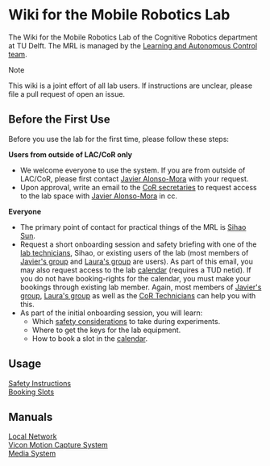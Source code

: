 # Wiki for the Mobile Robotics Lab
The Wiki for the Mobile Robotics Lab of the Cognitive Robotics department at TU Delft. The MRL is managed by the [Learning and Autonomous Control team](https://www.tudelft.nl/me/over/afdelingen/cognitive-robotics-cor/research/learning-and-autonomous-control).

> [!note]
> This wiki is a joint effort of all lab users. If instructions are unclear, please file a pull request of open an issue.

## Before the First Use

Before you use the lab for the first time, please follow these steps:

**Users from outside of LAC/CoR only**
- We welcome everyone to use the system. If you are from outside of LAC/CoR, please first contact [Javier Alonso-Mora](mailto:J.AlonsoMora@tudelft.nl) with your request.
- Upon approval, write an email to the [CoR secretaries](mailto:Secretariaat-cor-me@tudelft.nl) to request access to the lab space with [Javier Alonso-Mora](mailto://J.AlonsoMora@tudelft.nl) in cc.

**Everyone**
- The primary point of contact for practical things of the MRL is [Sihao Sun](https://www.tudelft.nl/staff/s.sun-2/).
- Request a short onboarding session and safety briefing with one of the [lab technicians](https://www.tudelft.nl/en/me/about/departments/cognitive-robotics-cor/people/technical-support), Sihao, or existing users of the lab (most members of [Javier's group](https://autonomousrobots.nl/people/) and [Laura's group](https://r2clab.com/?page_id=286#group-phd-id) are users).
As part of this email, you may also request access to the lab [calendar](./calendar.md) (requires a TUD netid).
If you do not have booking-rights for the calendar, you must make your bookings through existing lab member.  Again, most members of [Javier's group](https://autonomousrobots.nl/people/), [Laura's group](https://r2clab.com/?page_id=286#group-phd-id) as well as the [CoR Technicians](https://www.tudelft.nl/en/me/about/departments/cognitive-robotics-cor/people/technical-support) can help you with this.
- As part of the initial onboarding session, you will learn:
  - Which [safety considerations](safety.md) to take during experiments.
  - Where to get the keys for the lab equipment.
  - How to book a slot in the [calendar](calendar.md).

## Usage
[Safety Instructions](safety.md) <br />
[Booking Slots](calendar.md) <br />

## Manuals
[Local Network](network.md) <br />
[Vicon Motion Capture System](mocap.md) <br />
[Media System](media.md)
